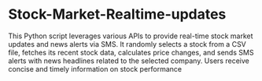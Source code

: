 # Stock-Market-Realtime-updates
This Python script leverages various APIs to provide real-time stock market updates and news alerts via SMS. It randomly selects a stock from a CSV file, fetches its recent stock data, calculates price changes, and sends SMS alerts with news headlines related to the selected company. Users receive concise and timely information on stock performance
